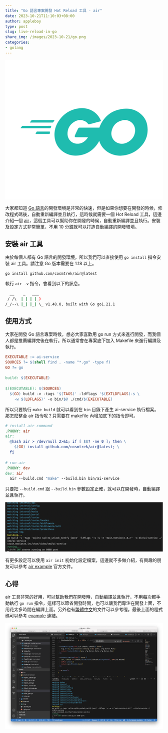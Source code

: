 ```yaml
---
title: "Go 語言專案開發 Hot Reload 工具 - air"
date: 2023-10-21T11:10:03+08:00
author: appleboy
type: post
slug: live-reload-in-go
share_img: /images/2023-10-21/go.png
categories:
- golang
---
```


![go](/images/2023-10-21/go.png)

大家都知道 [Go 語言][2]的開發環境是非常的快速，但是如果你想要在開發的時候，修改程式碼後，自動重新編譯並且執行，這時候就需要一個 Hot Reload 工具，這邊介紹一個 [air][1]，這個工具可以幫助你在開發的時候，自動重新編譯並且執行。安裝及設定方式非常簡單，不用 10 分鐘就可以打造自動編譯的開發環境。

[1]:https://github.com/cosmtrek/air/
[2]:https://go.dev/

<!--more-->

## 安裝 air 工具

由於每個人都有 Go 語言的開發環境，所以我們可以直接使用 `go install` 指令安裝 air 工具。請注意 Go 版本需要在 1.18 以上。

```bash
go install github.com/cosmtrek/air@latest
```

執行 `air -v` 指令，會看到以下的訊息。

```bash
  __    _   ___  
 / /\  | | | |_) 
/_/--\ |_| |_| \_ v1.48.0, built with Go go1.21.1
```

## 使用方式

大家在開發 Go 語言專案時候，想必大家喜歡用 go run 方式來進行開發，而我個人都是推薦編譯完後在執行。所以通常會在專案底下加入 Makefile 來進行編譯及執行。

```makefile
EXECUTABLE := ai-service
SOURCES ?= $(shell find . -name "*.go" -type f)
GO ?= go

build: $(EXECUTABLE)

$(EXECUTABLE): $(SOURCES)
  $(GO) build -v -tags '$(TAGS)' -ldflags '$(EXTLDFLAGS)-s \
    -w $(LDFLAGS)' -o bin/$@ ./cmd/$(EXECUTABLE)
```

所以只要執行 `make build` 就可以看到在 `bin` 目錄下產生 ai-service 執行檔案。那怎麼整合 air 指令呢？只需要在 makefile 內增加底下的指令即可。

```makefile
# install air command
.PHONY: air
air:
  @hash air > /dev/null 2>&1; if [ $$? -ne 0 ]; then \
    $(GO) install github.com/cosmtrek/air@latest; \
  fi

# run air
.PHONY: dev
dev: air
  air --build.cmd "make" --build.bin bin/ai-service
```

只要把 `--build.cmd` 跟 `--build.bin` 參數設定正確，就可以在開發時，自動編譯並且執行。

![air](/images/2023-10-21/air.png)

有更多設定可以使用 `air init` 初始化設定檔案，這邊就不多做介紹，有興趣的朋友可以參考 [air example][11] 官方文件。

[11]:https://github.com/cosmtrek/air/blob/master/air_example.toml

## 心得

air 工具非常的好用，可以幫助我們在開發時，自動編譯並且執行，不用每次都手動執行 `go run` 指令，這樣可以節省開發時間，也可以讓我們專注在開發上面，不用花太多時間在編譯上面。另外也有[繁體中文][21]的文件可以參考喔。最後上面的程式碼可以參考 [example][22] 連結。

[21]: https://github.com/cosmtrek/air/blob/master/README-zh_tw.md
[22]: https://github.com/go-training/training/tree/master/example54-hot-reload-for-development

![air](/images/2023-10-21/vscode.png)
